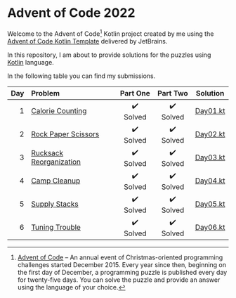 # Advent of Code 2022

Welcome to the Advent of Code[^aoc] Kotlin project created by me using the [Advent of Code Kotlin Template][template] delivered by JetBrains.

In this repository, I am about to provide solutions for the puzzles using [Kotlin][kotlin] language.

[^aoc]:
    [Advent of Code][aoc] – An annual event of Christmas-oriented programming challenges started December 2015.
    Every year since then, beginning on the first day of December, a programming puzzle is published every day for twenty-five days.
    You can solve the puzzle and provide an answer using the language of your choice.

[aoc]: https://adventofcode.com
[docs]: https://kotlinlang.org/docs/home.html
[github]: https://github.com/frascu
[issues]: https://github.com/kotlin-hands-on/advent-of-code-kotlin-template/issues
[kotlin]: https://kotlinlang.org
[slack]: https://surveys.jetbrains.com/s3/kotlin-slack-sign-up
[template]: https://github.com/kotlin-hands-on/advent-of-code-kotlin-template


In the following table you can find my submissions.

| Day | Problem  |  Part One |  Part Two |  Solution  |
| --: |   :--    |    :-:    |    :-:    |    :-:     |
|  1  | [Calorie Counting](https://adventofcode.com/2022/day/1)          | :heavy_check_mark: Solved | :heavy_check_mark: Solved  |  [Day01.kt](src/main/kotlin/Day01.kt)  |
|  2  | [Rock Paper Scissors](https://adventofcode.com/2022/day/2)       | :heavy_check_mark: Solved | :heavy_check_mark: Solved  |  [Day02.kt](src/main/kotlin/Day02.kt)  |
|  3  | [Rucksack Reorganization](https://adventofcode.com/2022/day/3)   | :heavy_check_mark: Solved | :heavy_check_mark: Solved  |  [Day03.kt](src/main/kotlin/Day03.kt)  |
|  4  | [Camp Cleanup](https://adventofcode.com/2022/day/4)              | :heavy_check_mark: Solved | :heavy_check_mark: Solved  |  [Day04.kt](src/main/kotlin/Day04.kt)  |
|  5  | [Supply Stacks](https://adventofcode.com/2022/day/5)             | :heavy_check_mark: Solved | :heavy_check_mark: Solved  |  [Day05.kt](src/main/kotlin/Day05.kt)  |
|  6  | [Tuning Trouble](https://adventofcode.com/2022/day/6)            | :heavy_check_mark: Solved | :heavy_check_mark: Solved  |  [Day06.kt](src/main/kotlin/Day06.kt)  |